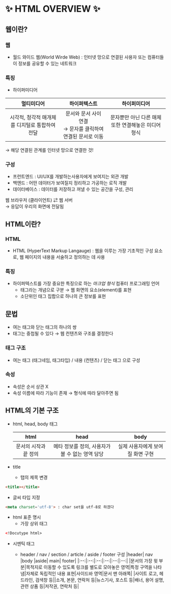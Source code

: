 # ✨ HTML OVERVIEW ✨

## **웹이란?**

### **웹**

- 월드 와이드 웹(World Wirde Web) : 인터넷 망으로 연결된 사용자 또는 컴퓨터들이 정보를 공유할 수 있는 네트워크

### **특징**

- 하이퍼미디어

|                   멀티미디어                   |                            하이퍼텍스트                             |                    하이퍼미디어                     |
| :--------------------------------------------: | :-----------------------------------------------------------------: | :-------------------------------------------------: |
| 시각적, 청각적 매개체를 디지털로 통합하여 전달 | 문서와 문서 사이 연결 <br>&rarr; 문자를 클릭하여 연결된 문서로 이동 | 문자뿐만 아닌 다른 매체 또한 연결해놓은 미디어 형식 |

&rarr; 해당 연결된 관계를 인터넷 망으로 연결한 것!

### **구성**

- 프런트엔드 : UI/UX를 개발하는사용자에게 보여지는 외관 개발
- 백엔드 : 어떤 데이터가 보여질지 정리하고 가공하는 로직 개발
- 데이터베이스 : 데이터를 저장하고 꺼낼 수 있는 공간을 구성, 관리

웹 브라우저 (클라이언트) &rlarr; 웹 서버 <br>
&rarr; 응답이 우리의 화면에 전달됨

## **HTML이란?**

### **HTML**

- HTML (HyperText Markup Langauge) : 웹을 이루는 가장 기초적인 구성 요소로, 웹 페이지의 내용을 서술하고 정의하는 데 사용

### **특징**

- 하이퍼텍스트를 가장 중요한 특징으로 하는 _마크업 형식_ 컴퓨터 프로그래밍 언어
  - 태그라는 개념으로 구분 &rarr; 웹 화면의 요소(element)를 표현
  - 소단위인 태그 집합으로 하나의 큰 정보를 표현

## **문법**

- 여는 태그와 닫는 태그의 하나의 쌍
- 태그는 중첩될 수 있다 &rarr; 웹 컨텐츠와 구조를 결정한다

### **태그 구조**

- 여는 태그 (태그네임, 태그타입) / 내용 (컨텐츠) / 닫는 태그 으로 구성

### **속성**

- 속성은 순서 상관 X
- 속성 이름에 따라 기능이 존재 &rarr; 형식에 따라 달아주면 됨

## **HTML의 기본 구조**

- html, head, body 태그

  |         html          |                      head                       |               body               |
  | :-------------------: | :---------------------------------------------: | :------------------------------: |
  | 문서의 시작과 끝 정의 | 메타 정보를 정의, 사용자가 볼 수 없는 영역 담당 | 실제 사용자에게 보여질 화면 구현 |

- title
  - 탭의 제목 변경

```Html
<title></title>
```

- 글씨 타입 지정

```Html
<meta charset='utf-8'> : char set을 utf-8로 하겠다
```

- html 표준 명시
  - 가장 상위 태그

```html
<!Docutype html>
```

- 시멘틱 태그

  - header / nav / section / article / aside / footer 구성
    |header| nav |body |aside| main| footer|
    |:--:|:--:|:--:|:--:|:--:|:--:|
    |문서의 가장 윗 부분|목적지로 이동할 수 있도록 링크를 별도로 모아놓은 영역|특정 구역을 나타냄|자체로 독립적인 내용 표현|사이드바 영역|문서 맨 아래쪽|
    |사이트 로고, 헤드라인, 검색창 등||소개, 본문, 연락처 등|뉴스기사, 포스트 등|배너, 용어 설명, 관련 상품 등|저작권, 연락처 등|
